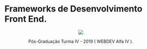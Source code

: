 # Frameworks de Desenvolvimento Front End.

<p align="center"><img src="http://www.alfaumuarama.com.br/estrutura/img/Logo_FAU_SM.png"></p>
<p align="center">Pós-Graduação Turma IV - 2019 ( WEBDEV Alfa IV ).</p>




